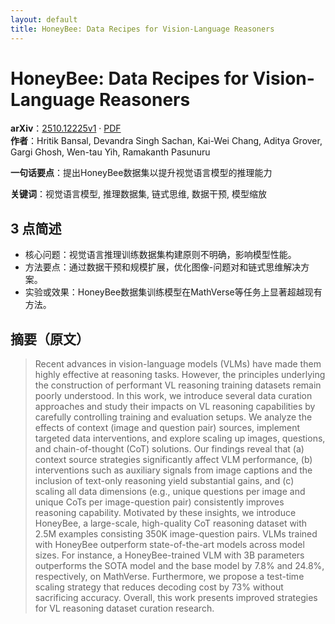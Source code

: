```yaml
---
layout: default
title: HoneyBee: Data Recipes for Vision-Language Reasoners
---
```


# HoneyBee: Data Recipes for Vision-Language Reasoners
**arXiv**：[2510.12225v1](https://arxiv.org/abs/2510.12225) · [PDF](https://arxiv.org/pdf/2510.12225.pdf)  
**作者**：Hritik Bansal, Devandra Singh Sachan, Kai-Wei Chang, Aditya Grover, Gargi Ghosh, Wen-tau Yih, Ramakanth Pasunuru  

**一句话要点**：提出HoneyBee数据集以提升视觉语言模型的推理能力

**关键词**：视觉语言模型, 推理数据集, 链式思维, 数据干预, 模型缩放

## 3 点简述
- 核心问题：视觉语言推理训练数据集构建原则不明确，影响模型性能。
- 方法要点：通过数据干预和规模扩展，优化图像-问题对和链式思维解决方案。
- 实验或效果：HoneyBee数据集训练模型在MathVerse等任务上显著超越现有方法。

## 摘要（原文）

> Recent advances in vision-language models (VLMs) have made them highly
> effective at reasoning tasks. However, the principles underlying the
> construction of performant VL reasoning training datasets remain poorly
> understood. In this work, we introduce several data curation approaches and
> study their impacts on VL reasoning capabilities by carefully controlling
> training and evaluation setups. We analyze the effects of context (image and
> question pair) sources, implement targeted data interventions, and explore
> scaling up images, questions, and chain-of-thought (CoT) solutions. Our
> findings reveal that (a) context source strategies significantly affect VLM
> performance, (b) interventions such as auxiliary signals from image captions
> and the inclusion of text-only reasoning yield substantial gains, and (c)
> scaling all data dimensions (e.g., unique questions per image and unique CoTs
> per image-question pair) consistently improves reasoning capability. Motivated
> by these insights, we introduce HoneyBee, a large-scale, high-quality CoT
> reasoning dataset with 2.5M examples consisting 350K image-question pairs. VLMs
> trained with HoneyBee outperform state-of-the-art models across model sizes.
> For instance, a HoneyBee-trained VLM with 3B parameters outperforms the SOTA
> model and the base model by 7.8% and 24.8%, respectively, on MathVerse.
> Furthermore, we propose a test-time scaling strategy that reduces decoding cost
> by 73% without sacrificing accuracy. Overall, this work presents improved
> strategies for VL reasoning dataset curation research.


